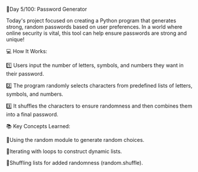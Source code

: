 🚀Day 5/100: Password Generator

Today's project focused on creating a Python program that generates strong, random passwords based on user preferences. 
In a world where online security is vital, this tool can help ensure passwords are strong and unique!

💻 How It Works:

1️⃣ Users input the number of letters, symbols, and numbers they want in their password.

2️⃣ The program randomly selects characters from predefined lists of letters, symbols, and numbers.

3️⃣ It shuffles the characters to ensure randomness and then combines them into a final password.

📚 Key Concepts Learned:

🔴Using the random module to generate random choices.

🔴Iterating with loops to construct dynamic lists.

🔴Shuffling lists for added randomness (random.shuffle).
